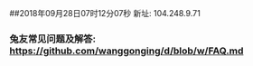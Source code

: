 ##2018年09月28日07时12分07秒 新址: 104.248.9.71
### 兔友常见问题及解答: https://github.com/wanggonging/d/blob/w/FAQ.md
